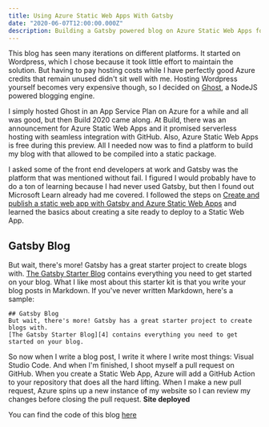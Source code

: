 ```yaml
---
title: Using Azure Static Web Apps With Gatsby
date: "2020-06-07T12:00:00.000Z"
description: Building a Gatsby powered blog on Azure Static Web Apps for free.
---
```


This blog has seen many iterations on different platforms. It started on Wordpress, which I chose because it took little effort to maintain the solution. But having to pay hosting costs while I have perfectly good Azure credits that remain unused didn't sit well with me. Hosting Wordpress yourself becomes very expensive though, so I decided on [Ghost][1], a NodeJS powered blogging engine.

I simply hosted Ghost in an App Service Plan on Azure for a while and all was good, but then Build 2020 came along. At Build, there was an announcement for Azure Static Web Apps and it promised serverless hosting with seamless integration with GitHub. Also, Azure Static Web Apps is free during this preview. All I needed now was to find a platform to build my blog with that allowed to be compiled into a static package.

I asked some of the front end developers at work and Gatsby was the platform that was mentioned without fail. I figured I would probably have to do a ton of learning because I had never used Gatsby, but then I found out Microsoft Learn already had me covered. I followed the steps on [Create and publish a static web app with Gatsby and Azure Static Web Apps][3] and learned the basics about creating a site ready to deploy to a Static Web App.

## Gatsby Blog
But wait, there's more! Gatsby has a great starter project to create blogs with. [The Gatsby Starter Blog][4] contains everything you need to get started on your blog. What I like most about this starter kit is that you write your blog posts in Markdown. If you've never written Markdown, here's a sample:
    
    ## Gatsby Blog
    But wait, there's more! Gatsby has a great starter project to create blogs with. 
    [The Gatsby Starter Blog][4] contains everything you need to get started on your blog.

So now when I write a blog post, I write it where I write most things: Visual Studio Code. And when I'm finished, I shoot myself a pull request on GitHub. When you create a Static Web App, Azure will add a GitHub Action to your repository that does all the hard lifting. When I make a new pull request, Azure spins up a new instance of my website so I can review my changes before closing the pull request. **Site deployed**

You can find the code of this blog [here][5]

[1]: https://ghost.org/
[2]: https://azure.microsoft.com/en-us/services/app-service/static/#overview
[3]: https://docs.microsoft.com/en-us/learn/modules/create-deploy-static-webapp-gatsby-app-service/
[4]: https://github.com/gatsbyjs/gatsby-starter-blog
[5]: https://github.com/MatthijsvdVeer/vanderveer.io